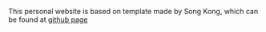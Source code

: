This personal website is based on template made by Song Kong, which can be found at [github page](https://github.com/songkong/Blog/tree/gh-pages)
